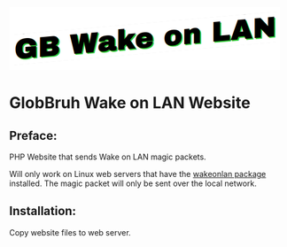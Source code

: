 ![GBWoL logo](logo.png)

# GlobBruh Wake on LAN Website

## Preface:

PHP Website that sends Wake on LAN magic packets.

Will only work on Linux web servers that have the [wakeonlan package](https://manpages.debian.org/bookworm/wakeonlan/wakeonlan.1.en.html) installed. The magic packet will only be sent over the local network. 

## Installation:

Copy website files to web server.
